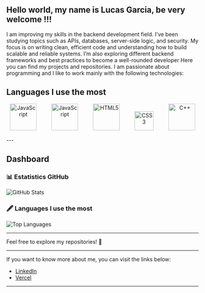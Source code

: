 ## Hello world, my name is Lucas Garcia, be very welcome !!!
I am improving my skills in the backend development field. I’ve been studying topics such as APIs, databases, server-side logic, and security. My focus is on writing clean, efficient code and understanding how to build scalable and reliable systems. I’m also exploring different backend frameworks and best practices to become a well-rounded developer
Here you can find my projects and repositories. I am passionate about programming and I like to work mainly with the following technologies:
## Languages I use the most

<p align="center">
  <img src="https://upload.wikimedia.org/wikipedia/commons/d/d9/Node.js_logo.svg" alt="JavaScript" width="70" style="margin-right: 35px;">
  <img src="https://upload.wikimedia.org/wikipedia/commons/9/99/Unofficial_JavaScript_logo_2.svg" alt="JavaScript" width="70" style="margin-right: 35px;">
  <img src="https://upload.wikimedia.org/wikipedia/commons/6/61/HTML5_logo_and_wordmark.svg" alt="HTML5" width="70" style="margin-right: 35px;">
  <img src="https://upload.wikimedia.org/wikipedia/commons/6/62/CSS3_logo.svg" alt="CSS3" width="50" style="margin-right: 35px;">
  <img src="https://upload.wikimedia.org/wikipedia/commons/1/18/ISO_C%2B%2B_Logo.svg" alt="C++" width="70">
</p>
---

## Dashboard

### 📊 Estatistics GitHub

![GitHub Stats](https://github-readme-stats.vercel.app/api?username=Garciadevv&show_icons=true&hide_title=true&count_private=true&hide=prs&theme=radical&cache_seconds=1800)


### 🖋️ Languages I use the most

![Top Languages](https://github-readme-stats.vercel.app/api/top-langs/?username=Garciadevv&layout=compact&theme=radical&cache_seconds=1800)


---

Feel free to explore my repositories! 🚀

---

If you want to know more about me, you can visit the links below:

- [LinkedIn](https://www.linkedin.com/in/lucas-garcia-9b72471b4/)
- [Vercel](https://vercel.com/lucas-garcias-projects-f8384a26)

---

